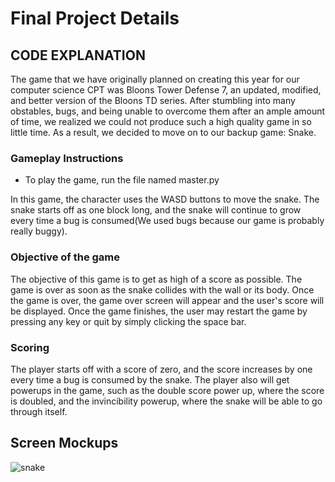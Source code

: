 # Final Project Details

## CODE EXPLANATION

The game that we have originally planned on creating this year for our computer science CPT was Bloons Tower Defense 7, an updated, modified, and better version of the Bloons TD series. After stumbling into many obstables, bugs, and being unable to overcome them after an ample amount of time, we realized we could not produce such a high quality game in so little time. As a result, we decided to move on to our backup game: Snake. 

### Gameplay Instructions
* To play the game, run the file named master.py

In this game, the character uses the WASD buttons to move the snake. The snake starts off as one block long, and the snake will continue to grow every time a bug is consumed(We used bugs because our game is probably really buggy).

### Objective of the game
 The objective of this game is to get as high of a score as possible. The game is over as soon as the snake collides with the wall or its body. Once the game is over, the game over screen will appear and the user's score will be displayed. Once the game finishes, the user may restart the game by pressing any key or quit by simply clicking the space bar.


### Scoring
The player starts off with a score of zero, and the score increases by one every time a bug is consumed by the snake. The player also will get powerups in the game, such as the double score power up, where the score is doubled, and the invincibility powerup, where the snake will be able to go through itself.

## Screen Mockups
![snake](https://user-images.githubusercontent.com/48130577/59555200-ea3b9200-8f7c-11e9-9193-c453c9c7efad.jpg)

